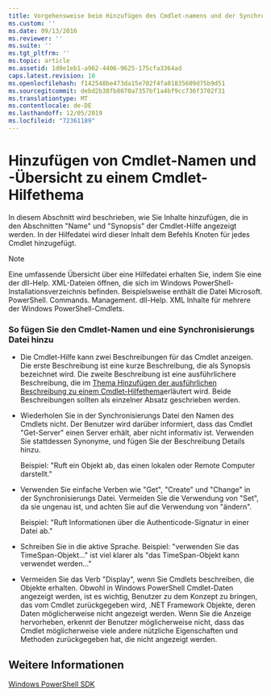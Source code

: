 ```yaml
---
title: Vorgehensweise beim Hinzufügen des Cmdlet-namens und der Synchronisierungs Datei zu einem Cmdlet-Hilfethema | Microsoft-Dokumentation
ms.custom: ''
ms.date: 09/13/2016
ms.reviewer: ''
ms.suite: ''
ms.tgt_pltfrm: ''
ms.topic: article
ms.assetid: 1d0e1eb1-a962-4406-9625-175cfa3364ad
caps.latest.revision: 10
ms.openlocfilehash: f142548be473da15e702f4fa01835609d75b9d51
ms.sourcegitcommit: debd2b38fb8070a7357bf1a4bf9cc736f3702f31
ms.translationtype: MT
ms.contentlocale: de-DE
ms.lasthandoff: 12/05/2019
ms.locfileid: "72361189"
---
```

# <a name="how-to-add-the-cmdlet-name-and-synopsis-to-a-cmdlet-help-topic"></a>Hinzufügen von Cmdlet-Namen und -Übersicht zu einem Cmdlet-Hilfethema

In diesem Abschnitt wird beschrieben, wie Sie Inhalte hinzufügen, die in den Abschnitten "Name" und "Synopsis" der Cmdlet-Hilfe angezeigt werden. In der Hilfedatei wird dieser Inhalt dem Befehls Knoten für jedes Cmdlet hinzugefügt.

> [!NOTE]
> Eine umfassende Übersicht über eine Hilfedatei erhalten Sie, indem Sie eine der dll-Help. XML-Dateien öffnen, die sich im Windows PowerShell-Installationsverzeichnis befinden. Beispielsweise enthält die Datei Microsoft. PowerShell. Commands. Management. dll-Help. XML Inhalte für mehrere der Windows PowerShell-Cmdlets.

### <a name="to-add-the-cmdlet-name-and-a-synopsis"></a>So fügen Sie den Cmdlet-Namen und eine Synchronisierungs Datei hinzu

- Die Cmdlet-Hilfe kann zwei Beschreibungen für das Cmdlet anzeigen. Die erste Beschreibung ist eine kurze Beschreibung, die als Synopsis bezeichnet wird. Die zweite Beschreibung ist eine ausführlichere Beschreibung, die im [Thema Hinzufügen der ausführlichen Beschreibung zu einem Cmdlet-Hilfethema](./how-to-add-a-cmdlet-description.md)erläutert wird. Beide Beschreibungen sollten als einzelner Absatz geschrieben werden.

- Wiederholen Sie in der Synchronisierungs Datei den Namen des Cmdlets nicht. Der Benutzer wird darüber informiert, dass das Cmdlet "Get-Server" einen Server erhält, aber nicht informativ ist. Verwenden Sie stattdessen Synonyme, und fügen Sie der Beschreibung Details hinzu.

  Beispiel: "Ruft ein Objekt ab, das einen lokalen oder Remote Computer darstellt."

- Verwenden Sie einfache Verben wie "Get", "Create" und "Change" in der Synchronisierungs Datei. Vermeiden Sie die Verwendung von "Set", da sie ungenau ist, und achten Sie auf die Verwendung von "ändern".

  Beispiel: "Ruft Informationen über die Authenticode-Signatur in einer Datei ab."

- Schreiben Sie in die aktive Sprache. Beispiel: "verwenden Sie das TimeSpan-Objekt..." ist viel klarer als "das TimeSpan-Objekt kann verwendet werden..."

- Vermeiden Sie das Verb "Display", wenn Sie Cmdlets beschreiben, die Objekte erhalten. Obwohl in Windows PowerShell Cmdlet-Daten angezeigt werden, ist es wichtig, Benutzer zu dem Konzept zu bringen, das vom Cmdlet zurückgegeben wird, .NET Framework Objekte, deren Daten möglicherweise nicht angezeigt werden. Wenn Sie die Anzeige hervorheben, erkennt der Benutzer möglicherweise nicht, dass das Cmdlet möglicherweise viele andere nützliche Eigenschaften und Methoden zurückgegeben hat, die nicht angezeigt werden.

## <a name="see-also"></a>Weitere Informationen

 [Windows PowerShell SDK](../windows-powershell-reference.md)
